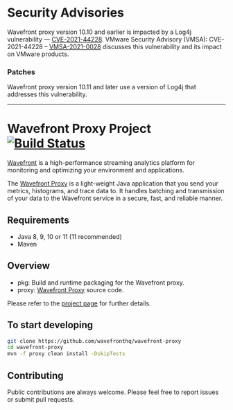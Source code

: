 # Security Advisories

Wavefront proxy version 10.10 and earlier is impacted by a Log4j vulnerability — [CVE-2021-44228](https://github.com/advisories/GHSA-jfh8-c2jp-5v3q). VMware Security Advisory (VMSA): CVE-2021-44228 – [VMSA-2021-0028](https://blogs.vmware.com/security/2021/12/vmsa-2021-0028-log4j-what-you-need-to-know.html) discusses this vulnerability and its impact on VMware products.
 
### Patches
 
Wavefront proxy version 10.11 and later use a version of Log4j that addresses this vulnerability.

-----

# Wavefront Proxy Project [![Build Status](https://travis-ci.org/wavefrontHQ/wavefront-proxy.svg?branch=master)](https://travis-ci.org/wavefrontHQ/wavefront-proxy)

[Wavefront](https://docs.wavefront.com/) is a high-performance streaming analytics platform for monitoring and optimizing your environment and applications.

The [Wavefront Proxy](https://docs.wavefront.com/proxies.html) is a light-weight Java application that you send your metrics, histograms, and trace data to. It handles batching and transmission of your data to the Wavefront service in a secure, fast, and reliable manner.

## Requirements

* Java 8, 9, 10 or 11 (11 recommended)
* Maven

## Overview

* pkg: Build and runtime packaging for the Wavefront proxy.
* proxy: [Wavefront Proxy](https://docs.wavefront.com/proxies.html) source code.

Please refer to the [project page](https://github.com/wavefrontHQ/wavefront-proxy/tree/master/proxy) for further details.

## To start developing

```bash
git clone https://github.com/wavefronthq/wavefront-proxy
cd wavefront-proxy
mvn -f proxy clean install -DskipTests
```

## Contributing

Public contributions are always welcome. Please feel free to report issues or submit pull requests.
